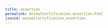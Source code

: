 ```yaml
---
title: assertion
permalink: AnimalCertification.assertion.html
jsonid: animalcertification_assertion
---
```

